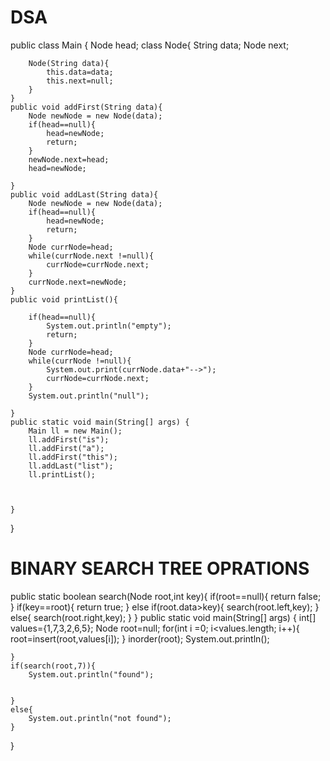 # DSA
public class Main
{ 
    Node head;
    class Node{
        String data;
        Node next;
        
        Node(String data){
            this.data=data;
            this.next=null;
        }
    }
    public void addFirst(String data){
        Node newNode = new Node(data);
        if(head==null){
            head=newNode;
            return;
        }
        newNode.next=head;
        head=newNode;
        
    }
    public void addLast(String data){
        Node newNode = new Node(data);
        if(head==null){
            head=newNode;
            return;
        }
        Node currNode=head;
        while(currNode.next !=null){
            currNode=currNode.next;
        }
        currNode.next=newNode;
    }
    public void printList(){
        
        if(head==null){
            System.out.println("empty");
            return;
        }
        Node currNode=head;
        while(currNode !=null){
            System.out.print(currNode.data+"-->");
            currNode=currNode.next;
        }
        System.out.println("null");
        
    }
	public static void main(String[] args) {
	    Main ll = new Main();
	    ll.addFirst("is");
	    ll.addFirst("a");
	    ll.addFirst("this");
	    ll.addLast("list");
	    ll.printList();
	    
	    

	}
}
# BINARY SEARCH TREE OPRATIONS
public static boolean search(Node root,int key){
    if(root==null){
        return false;
    }
    if(key==root){
        return true;
    }
    else if(root.data>key){
        search(root.left,key);
    }
    else{
        search(root.right,key);
    }
}
	public static void main(String[] args) {
	    int[] values={1,7,3,2,6,5};
	    Node root=null;
	    for(int i =0; i<values.length; i++){
	        root=insert(root,values[i]);
	    }
	    inorder(root);
	    System.out.println();
		
	}
	if(search(root,7)){
	    System.out.println("found");
	    
	    
	}
	else{
	    System.out.println("not found");
	}
}

